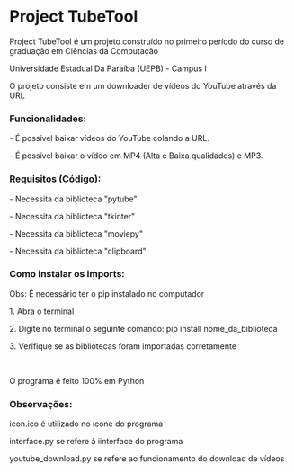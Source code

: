 <h1>Project TubeTool</h1>
  
<p>Project TubeTool é um projeto construído no primeiro período do curso de graduação em Ciências da Computação</p>
<p>Universidade Estadual Da Paraíba (UEPB) - Campus I</p>
<p>O projeto consiste em um downloader de vídeos do YouTube através da URL</p>

<h3>Funcionalidades:</h3>
<p>- É possível baixar vídeos do YouTube colando a URL.</p>
<p>- É possível baixar o vídeo em MP4 (Alta e Baixa qualidades) e MP3.</p>

<h3>Requisitos (Código):</h3>
<p>- Necessita da biblioteca "pytube"</p>
<p>- Necessita da biblioteca "tkinter"</p>
<p>- Necessita da biblioteca "moviepy"</p>
<p>- Necessita da biblioteca "clipboard"</p>

<h3>Como instalar os imports:</h3>
<p>Obs: É necessário ter o pip instalado no computador</p>
<p>1. Abra o terminal</p>
<p>2. Digite no terminal o seguinte comando: pip install nome_da_biblioteca</p>
<p>3. Verifique se as bibliotecas foram importadas corretamente</p>
<br>
<p>O programa é feito 100% em Python</p>

<h3>Observações:</h3>
<p>icon.ico é utilizado no ícone do programa</p>
<p>interface.py se refere à iinterface do programa</p>
<p>youtube_download.py se refere ao funcionamento do download de vídeos</p>
